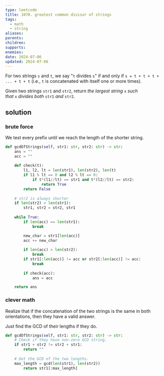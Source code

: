 ```yaml
---
type: leetcode
title: 1070. greatest common divisor of strings
tags:
  - math
  - string
aliases: 
parents: 
children: 
supports: 
enemies: 
date: 2024-07-06
updated: 2024-07-06
---
```


For two strings `s` and `t`, we say "`t` divides `s`" if and only if `s = t + t + t + ... + t + t` (i.e., `t` is concatenated with itself one or more times).

Given two strings `str1` and `str2`, return _the largest string_ `x` _such that_ `x` _divides both_ `str1` _and_ `str2`.

## solution

### brute force

We test every prefix until we reach the length of the shorter string.

```python
def gcdOfStrings(self, str1: str, str2: str) -> str:
	ans = ""
	acc = ""
	  
	def check(t):
		l1, l2, lt = len(str1), len(str2), len(t)
		if l1 % lt == 0 and l2 % lt == 0:
			if t*(l1//lt) == str1 and t*(l2//lt) == str2:
				return True
		return False
	  
	# str2 is always shorter
	if len(str2) > len(str1):
		str1, str2 = str2, str1
	  
	while True:
		if len(acc) == len(str1):
			break

		new_char = str1[len(acc)]
		acc += new_char
	  
		if len(acc) > len(str2):
			break
		if str1[:len(acc)] != acc or str2[:len(acc)] != acc:
			break
	  
		if check(acc):
			ans = acc

	return ans
```

### clever math

Realize that if the concatenation of the two strings is the same in both orientations, then they have a valid answer.

Just find the GCD of their lengths if they do.

```python
def gcdOfStrings(self, str1: str, str2: str) -> str:
	# Check if they have non-zero GCD string.
	if str1 + str2 != str2 + str1:
		return ""
	
	# Get the GCD of the two lengths.
	max_length = gcd(len(str1), len(str2))
		return str1[:max_length]
```
